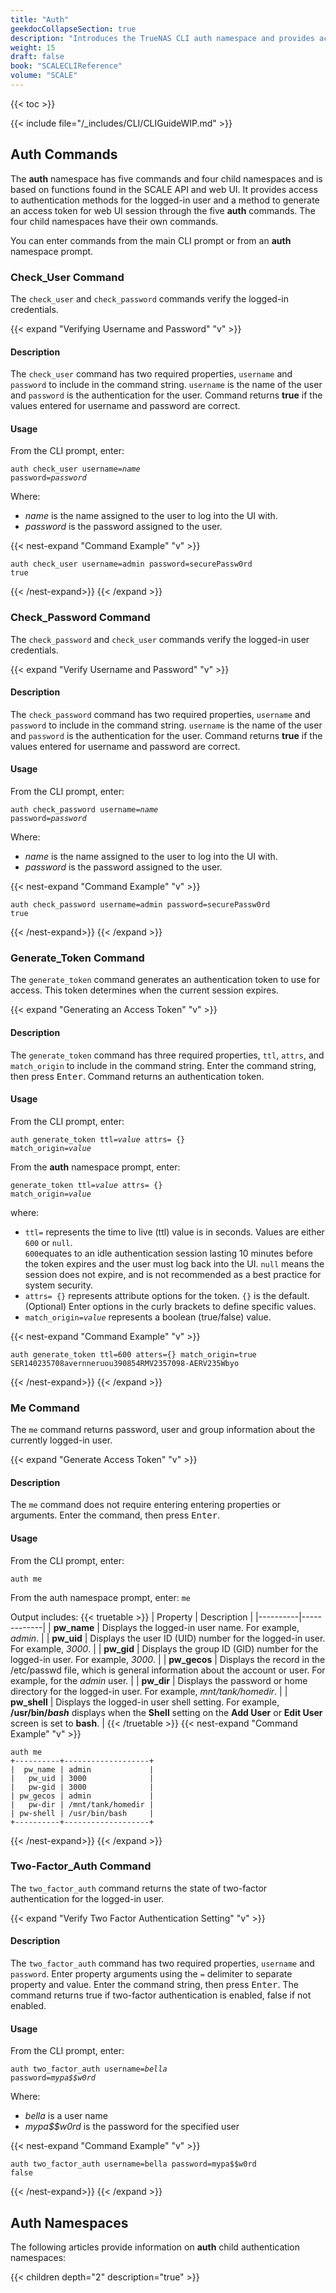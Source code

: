 ```yaml
---
title: "Auth"
geekdocCollapseSection: true
description: "Introduces the TrueNAS CLI auth namespace and provides access to child namespaces and commands used to configure user authentication and generate an access token for the web UI." 
weight: 15
draft: false
book: "SCALECLIReference"
volume: "SCALE"
---
```


{{< toc >}}

{{< include file="/_includes/CLI/CLIGuideWIP.md" >}}

## Auth Commands

The **auth** namespace has five commands and four child namespaces and is based on functions found in the SCALE API and web UI.
It provides access to authentication methods for the logged-in user and a method to generate an access token for web UI session through the five **auth** commands.
The four child namespaces have their own commands.

You can enter commands from the main CLI prompt or from an **auth** namespace prompt.

### Check_User Command

The `check_user` and `check_password` commands verify the logged-in credentials.

{{< expand "Verifying Username and Password" "v" >}}
#### Description
The `check_user` command has two required properties, `username` and `password` to include in the command string.
`username` is the name of the user and `password` is the authentication for the user.
Command returns **true** if the values entered for username and password are correct.

#### Usage

From the CLI prompt, enter:

<code>auth check_user username=<i>name</i> password=<i>password</i></code>

Where:

* *name* is the name assigned to the user to log into the UI with.
* *password* is the password assigned to the user.

{{< nest-expand "Command Example" "v" >}}
```
auth check_user username=admin password=securePassw0rd
true
```
{{< /nest-expand>}}
{{< /expand >}}

### Check_Password Command

The `check_password` and `check_user` commands verify the logged-in user credentials.

{{< expand "Verify Username and Password" "v" >}}
#### Description
The `check_password` command has two required properties, `username` and `password` to include in the command string.
`username` is the name of the user and `password` is the authentication for the user.
Command returns **true** if the values entered for username and password are correct.

#### Usage

From the CLI prompt, enter:

<code>auth check_password username=<i>name</i> password=<i>password</i></code>

Where:

* *name* is the name assigned to the user to log into the UI with.
* *password* is the password assigned to the user.

{{< nest-expand "Command Example" "v" >}}
```
auth check_password username=admin password=securePassw0rd
true
```
{{< /nest-expand>}}
{{< /expand >}}

### Generate_Token Command
The `generate_token` command generates an authentication token to use for access. This token determines when the current session expires.

{{< expand "Generating an Access Token" "v" >}}
#### Description
The `generate_token` command has three required properties, `ttl`, `attrs`, and `match_origin` to include in the command string.
Enter the command string, then press <kbd>Enter</kbd>.
Command returns an authentication token.

#### Usage
From the CLI prompt, enter:

<code>auth generate_token ttl=<i>value</i> attrs= {} match_origin=<i>value</i></code>

From the **auth** namespace prompt, enter:

<code>generate_token ttl=<i>value</i> attrs= {} match_origin=<i>value</i></code>

where:
* `ttl=` represents the time to live (ttl) value is in seconds. Values are either `600` or `null`.  
  `600`equates to an idle authentication session lasting 10 minutes before the token expires and the user must log back into the UI.
  `null` means the session does not expire, and is not recommended as a best practice for system security.
* `attrs= {}` represents attribute options for the token.
  `{}` is the default. (Optional) Enter options in the curly brackets to define specific values.
* <code>match_origin=<i>value</i></code> represents a boolean (true/false) value.

{{< nest-expand "Command Example" "v" >}}
```
auth generate_token ttl=600 atters={} match_origin=true
SER140235708avernneruou390854RMV2357098-AERV235Wbyo
```
{{< /nest-expand>}}
{{< /expand >}}
### Me Command
The `me` command returns password, user and group information about the currently logged-in user.

{{< expand "Generate Access Token" "v" >}}
#### Description
The `me` command does not require entering  entering properties or arguments.
Enter the command, then press <kbd>Enter</kbd>.

#### Usage
From the CLI prompt, enter:

`auth me`

From the auth namespace prompt, enter:
`me`

Output includes:
{{< truetable >}}
| Property | Description |
|----------|-------------|
| **pw_name** | Displays the logged-in user name. For example, *admin*. |
| **pw_uid** | Displays the user ID (UID) number for the logged-in user. For example, *3000*. |
| **pw_gid** | Displays the group ID (GID) number for the logged-in user. For example, *3000*. |
| **pw_gecos** | Displays the record in the /etc/passwd file, which is general information about the account or user. For example, for the *admin* user. |
| **pw_dir** | Displays the password or home directory for the logged-in user. For example, *mnt/tank/homedir*. |
| **pw_shell** | Displays the logged-in user shell setting. For example, **/usr/bin/*bash*** displays when the **Shell** setting on the **Add User** or **Edit User** screen is set to **bash**. |
{{< /truetable >}}
{{< nest-expand "Command Example" "v" >}}
```
auth me
+----------+-------------------+
|  pw_name | admin             |
|   pw_uid | 3000              |
|   pw-gid | 3000              |
| pw_gecos | admin             |
|   pw-dir | /mnt/tank/homedir |
| pw-shell | /usr/bin/bash     |
+----------+-------------------+
```
{{< /nest-expand>}}
{{< /expand >}}

### Two-Factor_Auth Command
The `two_factor_auth` command returns the state of two-factor authentication for the logged-in user.

{{< expand "Verify Two Factor Authentication Setting" "v" >}}
#### Description
The `two_factor_auth` command has two required properties, `username` and `password`.
Enter property arguments using the `=` delimiter to separate property and value.
Enter the command string, then press <kbd>Enter</kbd>.
The command returns true if two-factor authentication is enabled, false if not enabled.

#### Usage
From the CLI prompt, enter:

<code>auth two_factor_auth username=<i>bella</i> password=<i>mypa$$w0rd</i></code>

Where:
* *bella* is a user name
* *mypa$$w0rd* is the password for the specified user

{{< nest-expand "Command Example" "v" >}}
```
auth two_factor_auth username=bella password=mypa$$w0rd
false
```
{{< /nest-expand>}}
{{< /expand >}}

## Auth Namespaces

The following articles provide information on **auth** child authentication namespaces:

{{< children depth="2" description="true" >}}
